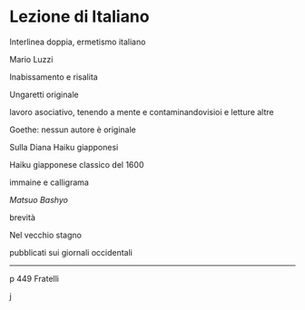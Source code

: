 # Lezione di Italiano

Interlinea doppia, ermetismo italiano

Mario Luzzi


Inabissamento e risalita

Ungaretti originale

lavoro asociativo, tenendo a mente e contaminandovisioi e letture altre


Goethe: nessun autore è originale

Sulla Diana Haiku giapponesi

Haiku giapponese classico del 1600

immaine e calligrama

_Matsuo Bashyo_

brevità

Nel vecchio stagno

pubblicati sui giornali occidentali

---

p 449 Fratelli

j
<!--stackedit_data:
eyJoaXN0b3J5IjpbLTE2OTMzMTU2ODFdfQ==
-->